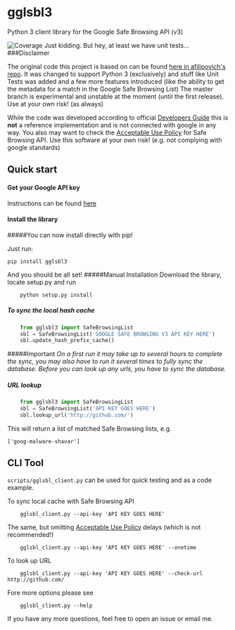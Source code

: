 gglsbl3
======

Python 3 client library for the Google Safe Browsing API (v3)

![Coverage](https://img.shields.io/badge/coverage-150%25-brightgreen.svg "Coverage") Just kidding. But hey, at least we have unit tests...
###Disclaimer

The original code this project is based on can be found [here in afilipovich's repo](https://github.com/afilipovich/gglsbl). It was changed to support Python 3 (exclusively) and stuff like Unit Tests was added and a few more features introduced (like the ability to get the metadata for a match in the Google Safe Browsing List)
The master branch is experimental and unstable at the moment (until the first release). Use at your own risk! (as always)

While the code was developed according to official
[Developers Guide](https://developers.google.com/safe-browsing/developers_guide_v3)
this is **not** a reference implementation and is not connected with google in any way. You also may want to check
 the [Acceptable Use Policy](https://developers.google.com/safe-browsing/developers_guide_v3#AcceptableUsage)
for Safe Browsing API. Use this software at your own risk! (e.g. not complying with google standards)

Quick start
-----------

#### Get your Google API key
Instructions can be found [here](https://developers.google.com/safe-browsing/lookup_guide#GettingStarted)

#### Install the library
#####You can now install directly with pip! 

Just run:
```
pip install gglsbl3
```
And you should be all set!
#####Manual Installation
Download the library, locate setup.py and run
```
    python setup.py install
```

##### To sync the local hash cache

```python
    from gglsbl3 import SafeBrowsingList
    sbl = SafeBrowsingList('GOOGLE SAFE BROWSING V3 API KEY HERE')
    sbl.update_hash_prefix_cache()
```
#####Important
*On a first run it may take up to several hours to complete the sync, you may also have to run it several times to fully sync the database. Before you can look up any urls, you have to sync the database.*

##### URL lookup

```python
    from gglsbl3 import SafeBrowsingList
    sbl = SafeBrowsingList('API KEY GOES HERE')
    sbl.lookup_url('http://github.com/')
```
This will return a list of matched Safe Browsing lists, e.g.
```
['goog-malware-shavar']
```

CLI Tool
--------
```scripts/gglsbl_client.py``` can be used for quick testing and as a code example.

To sync local cache with Safe Browsing API
```
    gglsbl_client.py --api-key 'API KEY GOES HERE'
```
The same, but omitting [Acceptable Use Policy](https://developers.google.com/safe-browsing/developers_guide_v3#AcceptableUsage) delays (which is not recommended!)
```
    gglsbl_client.py --api-key 'API KEY GOES HERE' --onetime
```

To look up URL
```
    gglsbl_client.py --api-key 'API KEY GOES HERE' --check-url http://github.com/
```

Fore more options please see
```
    gglsbl_client.py --help
```
If you have any more questions, feel free to open an issue or email me.
